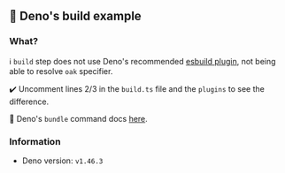 ## 🦕 Deno's build example

### What?
ℹ️ `build` step does not use Deno's recommended [esbuild plugin](https://deno.land/x/esbuild_deno_loader@0.9.0), not being able to resolve `oak` specifier.

✔️ Uncomment lines 2/3 in the `build.ts` file and the `plugins` to see the difference.

🔖 Deno's `bundle` command docs [here](https://docs.deno.com/runtime/reference/migrate_deprecations/#deno-bundle).


### Information
- Deno version: `v1.46.3`